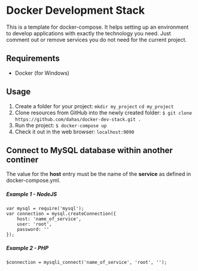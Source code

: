 # Docker Development Stack

This is a template for docker-compose. It helps setting up an environment to develop applications with exactly the technology you need. Just comment out or remove services you do not need for the current project.

## Requirements

- Docker (for Windows)

## Usage

1. Create a folder for your project:
`mkdir my_project`
`cd my_project`
&nbsp;
1. Clone resources from GitHub into the newly created folder:
`$ git clone https://github.com/dahas/docker-dev-stack.git .`
&nbsp;
1. Run the project:
`$ docker-compose up`
&nbsp;
1. Check it out in the web browser:
`localhost:9090`

## Connect to MySQL database within another continer

The value for the **host** entry must be the name of the **service** as defined in docker-compose.yml.

##### Example 1 - NodeJS

    var mysql = require('mysql');
    var connection = mysql.createConnection({
        host: 'name_of_service',
        user: 'root',
        password: ''
    });

##### Example 2 - PHP

    $connection = mysqli_connect('name_of_service', 'root', '');

